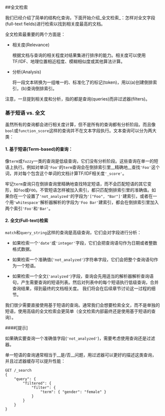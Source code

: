##全文检索

我们已经介绍了简单的结构化查询，下面开始介绍_全文检索_：怎样对全文字段(full-text fields)进行检索以找到相关度最高的文档。

全文检索最重要的两个方面是：

* 相关度(Relevance)

    根据文档与查询的相关程度对结果集进行排序的能力。相关度可以使用TF/IDF、地理位置相近程度、模糊相似度或其他算法计算。

* 分析(Analysis)
	
	将一段文本转换为一组唯一的、标准化了的标记(token)，用以(a)创建倒排索引，(b)查询倒排索引。

注意，一旦提到相关度和分析，指的都是查询(queries)而非过滤器(filters)。

### 基于短语 vs. 全文

虽然所有的查询都会进行相关度计算，但不是所有的查询都有分析阶段。而且像``bool``或``function_score``这样的查询并不在文本字段执行。文本查询可以分为两大类：


#### 1. 基于短语(Term-based)的查询：

像``term``或``fuzzy``一类的查询是低级查询，它们没有分析阶段。这些查询在单一的短语上执行。例如对单词``'Foo'``的``term``查询会在倒排索引里__精确地__查找``'Foo'``这个词，并对每个包含这个单词的文档计算TF/IDF相关度``'_score'``。

牢记``term``查询只在倒排查询里精确地查找特定短语，而不会匹配短语的其它变形，如``foo``或``FOO``。不管短语怎样被加入索引，都只匹配倒排索引里的准确值。如果你在一个设置了``'not_analyzed'``的字段为``'["Foo", "Bar"]'``建索引，或者在一个用``'whitespace'``解析器解析的字段为``'Foo Bar'``建索引，都会在倒排索引里加入两个索引``'Foo'``和``'Bar'``。


#### 2. 全文(Full-text)检索

``match``和``query_string``这样的查询是高级查询，它们会对字段进行分析：

*  如果检索一个``'date'``或``'integer'``字段，它们会把查询语句作为日期或者整数格式数据。

*  如果检索一个准确值(``'not_analyzed'``)字符串字段，它们会把整个查询语句作为一个短语。

* 如果检索一个全文(``'analyzed'``)字段，查询会先用适当的解析器解析查询语句，产生需要查询的短语列表。然后对列表中的每个短语执行低级查询，合并查询结果，得到最终的文档相关度。
我们将会在后续章节讨论这一过程的细节。

我们很少需要直接使用基于短语的查询。通常我们会想要检索全文，而不是单独的短语，使用高级的全文检索会更简单（全文检索内部最终还是使用基于短语的查询）。


####[提示]

如果确实要查询一个准确值字段(``'not_analyzed'``)，需要考虑使用查询还是过滤器。

单一短语的查询通常相当于__是/否__问题，用过滤器可以更好的描述这类查询，并且过滤器缓存可以提升性能：

	GET /_search
	{
	    "query": {
	        "filtered": {
	            "filter": {
	                "term": { "gender": "female" }
	            }
	        }
	    }
	}
